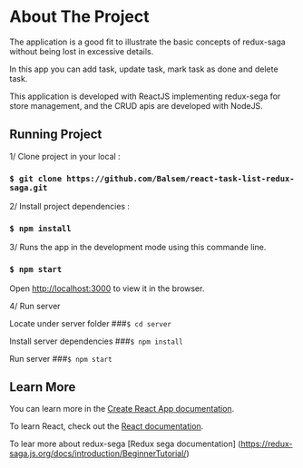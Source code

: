 # About The Project

The application is a good fit to illustrate the basic concepts of redux-saga without being lost in excessive details.

In this app you can add task, update task, mark task as done and delete task.

This application is developed with ReactJS implementing redux-sega for store management, and the CRUD apis are developed with NodeJS. 

## Running Project 

1/ Clone project in your local :

### `$ git clone https://github.com/Balsem/react-task-list-redux-saga.git`

2/ Install project dependencies :

### `$ npm install`

3/ Runs the app in the development mode using this commande line.

### `$ npm start`

Open [http://localhost:3000](http://localhost:3000) to view it in the browser.

4/ Run server 

 Locate under server folder ###`$ cd server`

 Install server dependencies ###`$ npm install`

 Run server ###`$ npm start`



## Learn More

You can learn more in the [Create React App documentation](https://facebook.github.io/create-react-app/docs/getting-started).

To learn React, check out the [React documentation](https://reactjs.org/).

To lear more about redux-sega [Redux sega documentation] (https://redux-saga.js.org/docs/introduction/BeginnerTutorial/)
